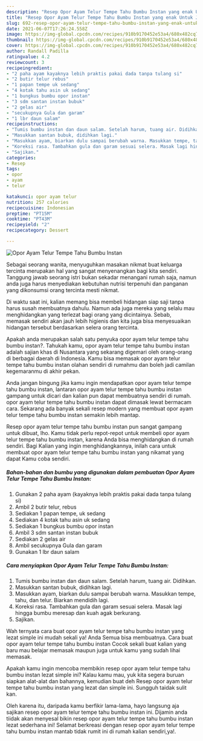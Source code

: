 ```yaml
---
description: "Resep Opor Ayam Telur Tempe Tahu Bumbu Instan yang enak Untuk Jualan"
title: "Resep Opor Ayam Telur Tempe Tahu Bumbu Instan yang enak Untuk Jualan"
slug: 692-resep-opor-ayam-telur-tempe-tahu-bumbu-instan-yang-enak-untuk-jualan
date: 2021-06-07T17:26:24.558Z
image: https://img-global.cpcdn.com/recipes/910b9170452e53a4/680x482cq70/opor-ayam-telur-tempe-tahu-bumbu-instan-foto-resep-utama.jpg
thumbnail: https://img-global.cpcdn.com/recipes/910b9170452e53a4/680x482cq70/opor-ayam-telur-tempe-tahu-bumbu-instan-foto-resep-utama.jpg
cover: https://img-global.cpcdn.com/recipes/910b9170452e53a4/680x482cq70/opor-ayam-telur-tempe-tahu-bumbu-instan-foto-resep-utama.jpg
author: Randall Padilla
ratingvalue: 4.2
reviewcount: 3
recipeingredient:
- "2 paha ayam kayaknya lebih praktis pakai dada tanpa tulang si"
- "2 butir telur rebus"
- "1 papan tempe uk sedang"
- "4 kotak tahu asin uk sedang"
- "1 bungkus bumbu opor instan"
- "3 sdm santan instan bubuk"
- "2 gelas air"
- "secukupnya Gula dan garam"
- "1 lbr daun salam"
recipeinstructions:
- "Tumis bumbu instan dan daun salam. Setelah harum, tuang air. Didihkan."
- "Masukkan santan bubuk, didihkan lagi."
- "Masukkan ayam, biarkan dulu sampai berubah warna. Masukkan tempe, tahu, dan telur. Biarkan mendidih lagi."
- "Koreksi rasa. Tambahkan gula dan garam sesuai selera. Masak lagi hingga bumbu meresap dan kuah agak berkurang."
- "Sajikan."
categories:
- Resep
tags:
- opor
- ayam
- telur

katakunci: opor ayam telur 
nutrition: 257 calories
recipecuisine: Indonesian
preptime: "PT15M"
cooktime: "PT43M"
recipeyield: "2"
recipecategory: Dessert

---
```



![Opor Ayam Telur Tempe Tahu Bumbu Instan](https://img-global.cpcdn.com/recipes/910b9170452e53a4/680x482cq70/opor-ayam-telur-tempe-tahu-bumbu-instan-foto-resep-utama.jpg)

Sebagai seorang wanita, menyuguhkan masakan nikmat buat keluarga tercinta merupakan hal yang sangat menyenangkan bagi kita sendiri. Tanggung jawab seorang istri bukan sekadar menangani rumah saja, namun anda juga harus menyediakan kebutuhan nutrisi terpenuhi dan panganan yang dikonsumsi orang tercinta mesti nikmat.

Di waktu  saat ini, kalian memang bisa membeli hidangan siap saji tanpa harus susah membuatnya dahulu. Namun ada juga mereka yang selalu mau menghidangkan yang terlezat bagi orang yang dicintainya. Sebab, memasak sendiri akan jauh lebih higienis dan kita juga bisa menyesuaikan hidangan tersebut berdasarkan selera orang tercinta. 



Apakah anda merupakan salah satu penyuka opor ayam telur tempe tahu bumbu instan?. Tahukah kamu, opor ayam telur tempe tahu bumbu instan adalah sajian khas di Nusantara yang sekarang digemari oleh orang-orang di berbagai daerah di Indonesia. Kamu bisa memasak opor ayam telur tempe tahu bumbu instan olahan sendiri di rumahmu dan boleh jadi camilan kegemaranmu di akhir pekan.

Anda jangan bingung jika kamu ingin mendapatkan opor ayam telur tempe tahu bumbu instan, lantaran opor ayam telur tempe tahu bumbu instan gampang untuk dicari dan kalian pun dapat membuatnya sendiri di rumah. opor ayam telur tempe tahu bumbu instan dapat dimasak lewat bermacam cara. Sekarang ada banyak sekali resep modern yang membuat opor ayam telur tempe tahu bumbu instan semakin lebih mantap.

Resep opor ayam telur tempe tahu bumbu instan pun sangat gampang untuk dibuat, lho. Kamu tidak perlu repot-repot untuk membeli opor ayam telur tempe tahu bumbu instan, karena Anda bisa menghidangkan di rumah sendiri. Bagi Kalian yang ingin menghidangkannya, inilah cara untuk membuat opor ayam telur tempe tahu bumbu instan yang nikamat yang dapat Kamu coba sendiri.

<!--inarticleads1-->

##### Bahan-bahan dan bumbu yang digunakan dalam pembuatan Opor Ayam Telur Tempe Tahu Bumbu Instan:

1. Gunakan 2 paha ayam (kayaknya lebih praktis pakai dada tanpa tulang si)
1. Ambil 2 butir telur, rebus
1. Sediakan 1 papan tempe, uk sedang
1. Sediakan 4 kotak tahu asin uk sedang
1. Sediakan 1 bungkus bumbu opor instan
1. Ambil 3 sdm santan instan bubuk
1. Sediakan 2 gelas air
1. Ambil secukupnya Gula dan garam
1. Gunakan 1 lbr daun salam




<!--inarticleads2-->

##### Cara menyiapkan Opor Ayam Telur Tempe Tahu Bumbu Instan:

1. Tumis bumbu instan dan daun salam. Setelah harum, tuang air. Didihkan.
1. Masukkan santan bubuk, didihkan lagi.
1. Masukkan ayam, biarkan dulu sampai berubah warna. Masukkan tempe, tahu, dan telur. Biarkan mendidih lagi.
1. Koreksi rasa. Tambahkan gula dan garam sesuai selera. Masak lagi hingga bumbu meresap dan kuah agak berkurang.
1. Sajikan.




Wah ternyata cara buat opor ayam telur tempe tahu bumbu instan yang lezat simple ini mudah sekali ya! Anda Semua bisa membuatnya. Cara buat opor ayam telur tempe tahu bumbu instan Cocok sekali buat kalian yang baru mau belajar memasak maupun juga untuk kamu yang sudah lihai memasak.

Apakah kamu ingin mencoba membikin resep opor ayam telur tempe tahu bumbu instan lezat simple ini? Kalau kamu mau, yuk kita segera buruan siapkan alat-alat dan bahannya, kemudian buat deh Resep opor ayam telur tempe tahu bumbu instan yang lezat dan simple ini. Sungguh taidak sulit kan. 

Oleh karena itu, daripada kamu berfikir lama-lama, hayo langsung aja sajikan resep opor ayam telur tempe tahu bumbu instan ini. Dijamin anda tiidak akan menyesal bikin resep opor ayam telur tempe tahu bumbu instan lezat sederhana ini! Selamat berkreasi dengan resep opor ayam telur tempe tahu bumbu instan mantab tidak rumit ini di rumah kalian sendiri,ya!.

